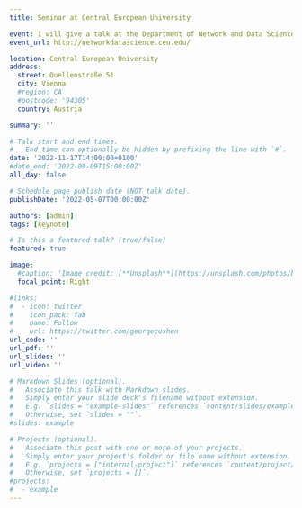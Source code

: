 ```yaml
---
title: Seminar at Central European University

event: I will give a talk at the Department of Network and Data Science of the Central European University
event_url: http://networkdatascience.ceu.edu/

location: Central European University
address:
  street: Quellenstraße 51
  city: Vienna
  #region: CA
  #postcode: '94305'
  country: Austria

summary: ''

# Talk start and end times.
#   End time can optionally be hidden by prefixing the line with `#`.
date: '2022-11-17T14:00:00+0100'
#date_end: '2022-09-09T15:00:00Z'
all_day: false

# Schedule page publish date (NOT talk date).
publishDate: '2022-05-07T00:00:00Z'

authors: [admin]
tags: [keynote]

# Is this a featured talk? (true/false)
featured: true

image:
  #caption: 'Image credit: [**Unsplash**](https://unsplash.com/photos/bzdhc5b3Bxs)'
  focal_point: Right

#links:
#  - icon: twitter
#    icon_pack: fab
#    name: Follow
#    url: https://twitter.com/georgecushen
url_code: ''
url_pdf: ''
url_slides: ''
url_video: ''

# Markdown Slides (optional).
#   Associate this talk with Markdown slides.
#   Simply enter your slide deck's filename without extension.
#   E.g. `slides = "example-slides"` references `content/slides/example-slides.md`.
#   Otherwise, set `slides = ""`.
#slides: example

# Projects (optional).
#   Associate this post with one or more of your projects.
#   Simply enter your project's folder or file name without extension.
#   E.g. `projects = ["internal-project"]` references `content/project/deep-learning/index.md`.
#   Otherwise, set `projects = []`.
#projects:
#  - example
---
```

